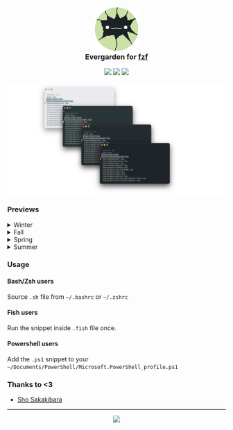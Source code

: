 <h3 align="center">
	<img src="https://github.com/everviolet/.github/raw/main/assets/logo-circle.png" width="100" alt="Logo"/><br/>
	Evergarden for <a href="https://github.com/junegunn/fzf">fzf</a>
</h3>

<p align="center">
	<a href="https://github.com/everviolet/fzf/stargazers"><img src="https://img.shields.io/github/stars/everviolet/fzf?style=for-the-badge&colorA=313B40&colorB=DBBC7F"></a>
	<a href="https://github.com/everviolet/fzf/issues"><img src="https://img.shields.io/github/issues/everviolet/fzf?style=for-the-badge&colorA=313B40&colorB=E69875"></a>
	<a href="https://github.com/everviolet/fzf/contributors"><img src="https://img.shields.io/github/contributors/everviolet/fzf?style=for-the-badge&colorA=313B40&colorB=97C9C3"></a>
</p>

<p align="center">
	<img src="https://raw.githubusercontent.com/everviolet/fzf/main/assets/previews/preview.webp"/>
</p>

### Previews

<details>
<summary>Winter</summary>
<img src="https://raw.githubusercontent.com/everviolet/fzf/main/assets/previews/winter.webp"/>
</details>
<details>
<summary>Fall</summary>
<img src="https://raw.githubusercontent.com/everviolet/fzf/main/assets/previews/fall.webp"/>
</details>
<details>
<summary>Spring</summary>
<img src="https://raw.githubusercontent.com/everviolet/fzf/main/assets/previews/spring.webp"/>
</details>
<details>
<summary>Summer</summary>
<img src="https://raw.githubusercontent.com/everviolet/fzf/main/assets/previews/summer.webp"/>
</details>

### Usage

#### Bash/Zsh users

Source `.sh` file from `~/.bashrc` or `~/.zshrc`

#### Fish users

Run the snippet inside `.fish` file once.

#### Powershell users

Add the `.ps1` snippet to your `~/Documents/PowerShell/Microsoft.PowerShell_profile.ps1`

### Thanks to <3

- [Sho Sakakibara](https://github.com/sakakibara)

<hr>

<p align="center">
	<a href="https://github.com/comfysage/evergarden/blob/mega/LICENSE"><img src="https://img.shields.io/static/v1.svg?style=for-the-badge&label=LICENSE&message=GPL3&colorA=313B40&colorB=9BB5CF"/></a>
</p>

